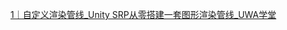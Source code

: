 [1｜自定义渲染管线_Unity SRP从零搭建一套图形渲染管线_UWA学堂](https://edu.uwa4d.com/lesson-detail/282/1308/0?isPreview=false)